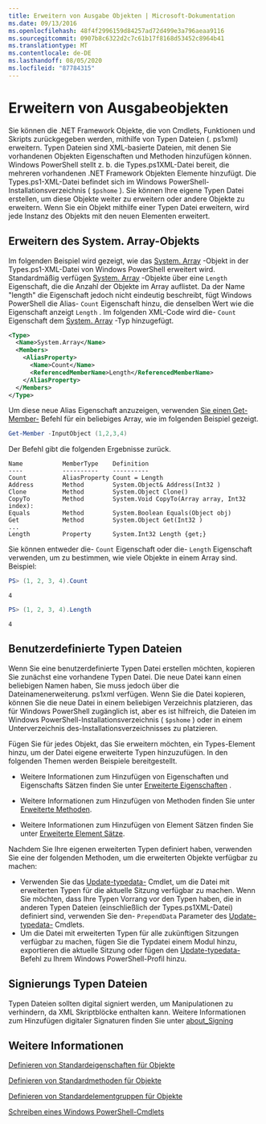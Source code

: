 ```yaml
---
title: Erweitern von Ausgabe Objekten | Microsoft-Dokumentation
ms.date: 09/13/2016
ms.openlocfilehash: 48f4f2996159d84257ad72d499e3a796aeaa9116
ms.sourcegitcommit: 0907b8c6322d2c7c61b17f8168d53452c8964b41
ms.translationtype: MT
ms.contentlocale: de-DE
ms.lasthandoff: 08/05/2020
ms.locfileid: "87784315"
---
```

# <a name="extending-output-objects"></a>Erweitern von Ausgabeobjekten

Sie können die .NET Framework Objekte, die von Cmdlets, Funktionen und Skripts zurückgegeben werden, mithilfe von Typen Dateien (. ps1xml) erweitern. Typen Dateien sind XML-basierte Dateien, mit denen Sie vorhandenen Objekten Eigenschaften und Methoden hinzufügen können. Windows PowerShell stellt z. b. die Types.ps1XML-Datei bereit, die mehreren vorhandenen .NET Framework Objekten Elemente hinzufügt. Die Types.ps1-XML-Datei befindet sich im Windows PowerShell-Installationsverzeichnis ( `$pshome` ). Sie können Ihre eigene Typen Datei erstellen, um diese Objekte weiter zu erweitern oder andere Objekte zu erweitern. Wenn Sie ein Objekt mithilfe einer Typen Datei erweitern, wird jede Instanz des Objekts mit den neuen Elementen erweitert.

## <a name="extending-the-systemarray-object"></a>Erweitern des System. Array-Objekts

Im folgenden Beispiel wird gezeigt, wie das [System. Array](/dotnet/api/System.Array) -Objekt in der Types.ps1-XML-Datei von Windows PowerShell erweitert wird. Standardmäßig verfügen [System. Array](/dotnet/api/System.Array) -Objekte über eine `Length` Eigenschaft, die die Anzahl der Objekte im Array auflistet. Da der Name "length" die Eigenschaft jedoch nicht eindeutig beschreibt, fügt Windows PowerShell die Alias- `Count` Eigenschaft hinzu, die denselben Wert wie die Eigenschaft anzeigt `Length` . Im folgenden XML-Code wird die- `Count` Eigenschaft dem [System. Array](/dotnet/api/System.Array) -Typ hinzugefügt.

```xml
<Type>
  <Name>System.Array</Name>
  <Members>
    <AliasProperty>
      <Name>Count</Name>
      <ReferencedMemberName>Length</ReferencedMemberName>
    </AliasProperty>
  </Members>
</Type>

```

Um diese neue Alias Eigenschaft anzuzeigen, verwenden [Sie einen Get-Member-](/powershell/module/Microsoft.PowerShell.Utility/Get-Member) Befehl für ein beliebiges Array, wie im folgenden Beispiel gezeigt.

```powershell
Get-Member -InputObject (1,2,3,4)
```

Der Befehl gibt die folgenden Ergebnisse zurück.

```output
Name           MemberType    Definition
----           ----------    ----------
Count          AliasProperty Count = Length
Address        Method        System.Object& Address(Int32 )
Clone          Method        System.Object Clone()
CopyTo         Method        System.Void CopyTo(Array array, Int32 index):
Equals         Method        System.Boolean Equals(Object obj)
Get            Method        System.Object Get(Int32 )
...
Length         Property      System.Int32 Length {get;}
```

Sie können entweder die- `Count` Eigenschaft oder die- `Length` Eigenschaft verwenden, um zu bestimmen, wie viele Objekte in einem Array sind. Beispiel:

```powershell
PS> (1, 2, 3, 4).Count
```

```output
4
```

```powershell
PS> (1, 2, 3, 4).Length
```

```output
4
```

## <a name="custom-types-files"></a>Benutzerdefinierte Typen Dateien

Wenn Sie eine benutzerdefinierte Typen Datei erstellen möchten, kopieren Sie zunächst eine vorhandene Typen Datei. Die neue Datei kann einen beliebigen Namen haben, Sie muss jedoch über die Dateinamenerweiterung. ps1xml verfügen. Wenn Sie die Datei kopieren, können Sie die neue Datei in einem beliebigen Verzeichnis platzieren, das für Windows PowerShell zugänglich ist, aber es ist hilfreich, die Dateien im Windows PowerShell-Installationsverzeichnis ( `$pshome` ) oder in einem Unterverzeichnis des-Installationsverzeichnisses zu platzieren.

Fügen Sie für jedes Objekt, das Sie erweitern möchten, ein Types-Element hinzu, um der Datei eigene erweiterte Typen hinzuzufügen. In den folgenden Themen werden Beispiele bereitgestellt.

- Weitere Informationen zum Hinzufügen von Eigenschaften und Eigenschafts Sätzen finden Sie unter [Erweiterte Eigenschaften](./extending-properties-for-objects.md) .

- Weitere Informationen zum Hinzufügen von Methoden finden Sie unter [Erweiterte Methoden](./defining-default-methods-for-objects.md).

- Weitere Informationen zum Hinzufügen von Element Sätzen finden Sie unter [Erweiterte Element Sätze](./defining-default-member-sets-for-objects.md).

Nachdem Sie Ihre eigenen erweiterten Typen definiert haben, verwenden Sie eine der folgenden Methoden, um die erweiterten Objekte verfügbar zu machen:

- Verwenden Sie das [Update-typedata-](/powershell/module/Microsoft.PowerShell.Utility/Update-TypeData) Cmdlet, um die Datei mit erweiterten Typen für die aktuelle Sitzung verfügbar zu machen. Wenn Sie möchten, dass Ihre Typen Vorrang vor den Typen haben, die in anderen Typen Dateien (einschließlich der Types.ps1XML-Datei) definiert sind, verwenden Sie den- `PrependData` Parameter des [Update-typedata-](/powershell/module/Microsoft.PowerShell.Utility/Update-TypeData) Cmdlets.
- Um die Datei mit erweiterten Typen für alle zukünftigen Sitzungen verfügbar zu machen, fügen Sie die Typdatei einem Modul hinzu, exportieren die aktuelle Sitzung oder fügen den [Update-typedata-](/powershell/module/Microsoft.PowerShell.Utility/Update-TypeData) Befehl zu Ihrem Windows PowerShell-Profil hinzu.

## <a name="signing-types-files"></a>Signierungs Typen Dateien

Typen Dateien sollten digital signiert werden, um Manipulationen zu verhindern, da XML Skriptblöcke enthalten kann. Weitere Informationen zum Hinzufügen digitaler Signaturen finden Sie unter [about_Signing](/powershell/module/microsoft.powershell.core/about/about_signing)

## <a name="see-also"></a>Weitere Informationen

[Definieren von Standardeigenschaften für Objekte](./extending-properties-for-objects.md)

[Definieren von Standardmethoden für Objekte](./defining-default-methods-for-objects.md)

[Definieren von Standardelementgruppen für Objekte](./defining-default-member-sets-for-objects.md)

[Schreiben eines Windows PowerShell-Cmdlets](./writing-a-windows-powershell-cmdlet.md)
